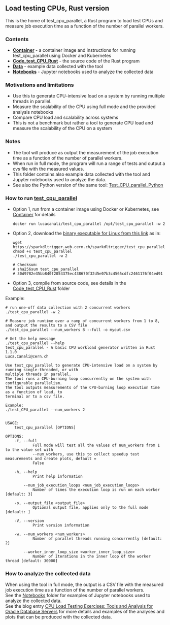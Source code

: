## Load testing CPUs, Rust version

This is the home of test_cpu_parallel, a Rust program to load test CPUs and measure job execution time as a function 
of the number of parallel workers.  

### Contents
- [**Container**](Container) - a container image and instructions for running test_cpu_parallel using Docker and Kubernetes
- [**Code_test_CPU_Rust**](Code_test_CPU_Rust) - the source code of the Rust program
- [**Data**](Data) - example data collected with the tool
- [**Notebooks**](Notebooks) - Jupyter notebooks used to analyze the collected data

### Motivations and limitations
  - Use this to generate CPU-intensive load on a system by running multiple threads in parallel.
  - Measure the scalability of the CPU using full mode and the provided analysis notebooks
  - Compare CPU load and scalability across systems
  - This is not a benchmark but rather a tool to generate CPU load and measure the scalability of the CPU on a system 

### Notes
- The tool will produce as output the measurement of the job execution time as a function of the number of parallel workers.  
- When run in full mode, the program will run a range of tests and output a cvs file with the measured values.  
- This folder contains also example data collected with the tool and Jupyter notebooks used to analyze the data.  
- See also the Python version of the same tool: [Test_CPU_parallel_Python](../Test_CPU_parallel_Python)
 
### How to run [test_cpu_parallel](test_cpu_parallel)
  - Option 1, run from a container image using Docker or Kubernetes, see [Container](Container) for details
    ```
    docker run lucacanali/test_cpu_parallel /opt/test_cpu_parallel -w 2 
    ```
  - Option 2, download the [binary executable for Linux from this link](https://sparkdltrigger.web.cern.ch/sparkdltrigger/test_cpu_parallel/test_cpu_parallel) as in:
    ```
    wget https://sparkdltrigger.web.cern.ch/sparkdltrigger/test_cpu_parallel/test_cpu_parallel
    chmod +x test_cpu_parallel
    ./test_cpu_parallel -w 2 
    
    # Checksum:
    # sha256sum test_cpu_parallel
    # 30d9782e35bb840f2054375ec438670f32d5e07b3c4565cdfc2461176f04ed91
    ```
  - Option 3, compile from source code, see details in the [Code_test_CPU_Rust](Code_test_CPU_Rust) folder

Example:
```
# run one-off data collection with 2 concurrent workers
./test_cpu_parallel -w 2 

# Measure job runtime over a ramp of concurrent workers from 1 to 8, and output the results to a CSV file
./test_cpu_parallel --num_workers 8 --full -o myout.csv 

# Get the help message
./test_cpu_parallel --help
test_cpu_parallel - A basic CPU workload generator written in Rust 1.1.0
Luca.Canali@cern.ch

Use test_cpu_parallel to generate CPU-intensive load on a system by running single-threaded, or with
multiple threads in parallel.
The tool runs a CPU-burning loop concurrently on the system with configurable parallelism.
The tool outputs measurements of the CPU-burning loop execution time as a function of load, to
terminal or to a csv file.

Example:
./test_CPU_parallel --num_workers 2


USAGE:
    test_cpu_parallel [OPTIONS]

OPTIONS:
    -f, --full
            Full mode will test all the values of num_workers from 1 to the value set with
            --num_workers, use this to collect speedup test measurements and create plots, default =
            False

    -h, --help
            Print help information

        --num_job_execution_loops <num_job_execution_loops>
            Number of times the execution loop is run on each worker [default: 3]

    -o, --output_file <output_file>
            Optional output file, applies only to the full mode [default: ]

    -V, --version
            Print version information

    -w, --num_workers <num_workers>
            Number of parallel threads running concurrently [default: 2]

        --worker_inner_loop_size <worker_inner_loop_size>
            Number of iterations in the inner loop of the worker thread [default: 30000]
```

### How to analyze the collected data
When using the tool in full mode, the output is a CSV file with the measured job execution time as a function of the number of parallel workers.  
See the [Notebooks](Notebooks) folder for examples of Jupyter notebooks used to analyze the collected data.  
See the blog entry [CPU Load Testing Exercises: Tools and Analysis for Oracle Database Servers](https://db-blog.web.cern.ch/node/189) for more details
and examples of the analyses and plots that can be produced with the collected data. 
